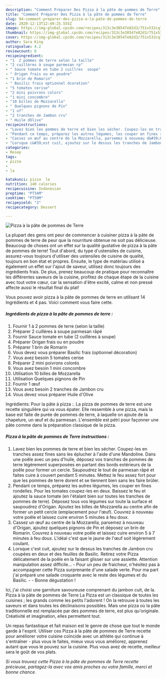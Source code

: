 ```yaml
---
description: "Comment Préparer Des Pizza à la pâte de pommes de Terre"
title: "Comment Préparer Des Pizza à la pâte de pommes de Terre"
slug: 94-comment-preparer-des-pizza-a-la-pate-de-pommes-de-terre
date: 2020-12-13T12:49:25.555Z
image: https://img-global.cpcdn.com/recipes/313c3e38547e82d3/751x532cq70/pizza-a-la-pate-de-pommes-de-terre-photo-principale-de-la-recette.jpg
thumbnail: https://img-global.cpcdn.com/recipes/313c3e38547e82d3/751x532cq70/pizza-a-la-pate-de-pommes-de-terre-photo-principale-de-la-recette.jpg
cover: https://img-global.cpcdn.com/recipes/313c3e38547e82d3/751x532cq70/pizza-a-la-pate-de-pommes-de-terre-photo-principale-de-la-recette.jpg
author: Sara King
ratingvalue: 4.2
reviewcount: 6
recipeingredient:
- "1  2 pommes de terre selon la taille"
- "2 cuillères à soupe parmesan rp"
- " Sauce tomate en tube 2 cuillres  soupe"
- " Origan frais ou en poudre"
- "1 brin de Romarin"
- " Basilic frais optionnel dcoration"
- "5 tomates cerise"
- "2 mini poivrons colors"
- "1 mini concombre"
- "10 billes de Mozzarella"
- " Quelques pignons de Pin"
- "1 uf"
- "2 tranches de Jambon cru"
- " Huile dOlive"
recipeinstructions:
- "Lavez bien les pommes de terre et bien les sécher. Coupez-les en tranches assez fines sans les éplucher à l&#39;aide d&#39;une Mandoline. Dans une poêle avec un peu d&#39;huile, déposez vos tranches de pommes de terre légèrement superposées en partant des bords extérieurs de la poêle pour former un cercle. Saupoudrez le tout de parmesan râpé et faites cuire à couvert pendant 5 minutes. Mettez le feu assez fort pour que les pommes de terre dorent et se tiennent bien sans les faire brûler."
- "Pendant ce temps, préparez les autres légumes, les couper en fines rondelles. Pour les tomates coupez-les en deux. Baissez le feu et ajoutez la sauce tomate (en l&#39;étalant bien sur toutes les tranches de pommes de terre). Déposez tous vos légumes sur toute la surface et saupoudrez d&#39;Origan. Ajoutez les billes de Mozzarella au centre afin de former un petit cercle (emplacement pour l&#39;œuf). Couvrez à nouveau votre poêle et laissez cuire environ 5 minutes à feu doux."
- "Cassez un œuf au centre de la Mozzarella, parsemez à nouveau d&#39;Origan, ajoutez quelques pignons de Pin et déposez un brin de Romarin. Couvrez à nouveau votre poêle et laissez cuire environ 5 à 7 minutes à feu doux. L&#39;idéal c&#39;est que le jaune de l&#39;œuf soit légèrement coulant."
- "Lorsque c&#39;est cuit, ajoutez sur le dessus les tranches de Jambon cru coupées en deux et des feuilles de Basilic. Retirez votre Pizza délicatement de la poêle en la faisant glisser sur une assiette. Attention manipulation assez difficile... Pour un peu de fraicheur, n&#39;hésitez pas à accompagner cette Pizza surprenante d&#39;une salade verte. Pour ma part j&#39;ai préparé une salade croquante avec le reste des légumes et du Basilic.  Bonne dégustation !"
categories:
- Resep
tags:
- pizza
- 
- la

katakunci: pizza  la 
nutrition: 140 calories
recipecuisine: Indonesian
preptime: "PT34M"
cooktime: "PT50M"
recipeyield: "3"
recipecategory: Dessert

---
```



![Pizza à la pâte de pommes de Terre](https://img-global.cpcdn.com/recipes/313c3e38547e82d3/751x532cq70/pizza-a-la-pate-de-pommes-de-terre-photo-principale-de-la-recette.jpg)

La plupart des gens ont peur de commencer à cuisiner pizza à la pâte de pommes de terre de peur que la nourriture obtenue ne soit pas délicieuse. Beaucoup de choses ont un effet sur la qualité gustative de pizza à la pâte de pommes de terre! Tout d'abord, du type d'ustensiles de cuisine, assurez-vous toujours d'utiliser des ustensiles de cuisine de qualité, toujours en bon état et propres. Ensuite, le type de matériau utilisé a également un effet sur l'ajout de saveur, utilisez donc toujours des ingrédients frais. De plus, prenez beaucoup de pratique pour reconnaître les différentes saveurs de la cuisine, profitez de chaque étape de la cuisine avec tout votre cœur, car la sensation d'être excité, calme et non pressé affecte aussi le résultat final du plat!

<!--inarticleads1-->

Vous pouvez avoir pizza à la pâte de pommes de terre en utilisant 14 Ingrédients et 4 pas. Voici comment vous faire cette.

##### Ingrédients de pizza à la pâte de pommes de terre :

1. Fournir 1 à 2 pommes de terre (selon la taille)
1. Préparer 2 cuillères à soupe parmesan râpé
1. Fournir  Sauce tomate en tube (2 cuillères à soupe)
1. Préparer  Origan frais ou en poudre
1. Préparer 1 brin de Romarin
1. Vous devez vous préparer  Basilic frais (optionnel décoration)
1. Vous avez besoin 5 tomates cerise
1. Préparer 2 mini poivrons colorés
1. Vous avez besoin 1 mini concombre
1. Utilisation 10 billes de Mozzarella
1. Utilisation  Quelques pignons de Pin
1. Fournir 1 œuf
1. Vous avez besoin 2 tranches de Jambon cru
1. Vous devez vous préparer  Huile d&#39;Olive


Ingrédients: Pour la pâte à pizza :. La pizza de pommes de terre est une recette singulière qui va vous épater. Elle ressemble à une pizza, mais la base est faite de purée de pommes de terre, à laquelle on ajoute de la chapelure, un œuf et du parmesan. L&#39;ensemble est pétri pour façonner une pâte comme dans la préparation classique de la pizza. 

<!--inarticleads2-->

##### Pizza à la pâte de pommes de Terre instructions :

1. Lavez bien les pommes de terre et bien les sécher. Coupez-les en tranches assez fines sans les éplucher à l&#39;aide d&#39;une Mandoline. Dans une poêle avec un peu d&#39;huile, déposez vos tranches de pommes de terre légèrement superposées en partant des bords extérieurs de la poêle pour former un cercle. Saupoudrez le tout de parmesan râpé et faites cuire à couvert pendant 5 minutes. Mettez le feu assez fort pour que les pommes de terre dorent et se tiennent bien sans les faire brûler.
1. Pendant ce temps, préparez les autres légumes, les couper en fines rondelles. Pour les tomates coupez-les en deux. Baissez le feu et ajoutez la sauce tomate (en l&#39;étalant bien sur toutes les tranches de pommes de terre). Déposez tous vos légumes sur toute la surface et saupoudrez d&#39;Origan. Ajoutez les billes de Mozzarella au centre afin de former un petit cercle (emplacement pour l&#39;œuf). Couvrez à nouveau votre poêle et laissez cuire environ 5 minutes à feu doux.
1. Cassez un œuf au centre de la Mozzarella, parsemez à nouveau d&#39;Origan, ajoutez quelques pignons de Pin et déposez un brin de Romarin. Couvrez à nouveau votre poêle et laissez cuire environ 5 à 7 minutes à feu doux. L&#39;idéal c&#39;est que le jaune de l&#39;œuf soit légèrement coulant.
1. Lorsque c&#39;est cuit, ajoutez sur le dessus les tranches de Jambon cru coupées en deux et des feuilles de Basilic. Retirez votre Pizza délicatement de la poêle en la faisant glisser sur une assiette. Attention manipulation assez difficile... - Pour un peu de fraicheur, n&#39;hésitez pas à accompagner cette Pizza surprenante d&#39;une salade verte. Pour ma part j&#39;ai préparé une salade croquante avec le reste des légumes et du Basilic. -  - Bonne dégustation !


Ici, j&#39;ai choisi une garniture savoureuse comprenant du jambon cuit, de la. Pizza à la pâte de pommes de Terre La Pizza est un classique de toutes les cuisines ; les grands comme les petits l&#39;adorent ! On la retrouve à toutes les saveurs et dans toutes les déclinaisons possibles. Mais une pizza où la pâte traditionnelle est remplacée par des pommes de terre, est plus qu&#39;originale. Créativité et imagination, elles permettent tout. 

<!--inarticleads1-->

<p>
Un repas fantastique et fait maison est le genre de chose que tout le monde garde à l'esprit. Utiliser ces Pizza à la pâte de pommes de Terre recette pour améliorer votre cuisine coïncide avec un athlète qui continue à s'entraîner - plus vous le faites, mieux vous vous améliorez, apprenez autant que vous le pouvez sur la cuisine. Plus vous avez de recette, meilleur sera le goût de vos plats.
</p>

<p>
<i>Si vous trouvez cette Pizza à la pâte de pommes de Terre recette précieuse, partagez-la avec vos amis proches ou votre famille, merci et bonne chance.</i>
</p>
